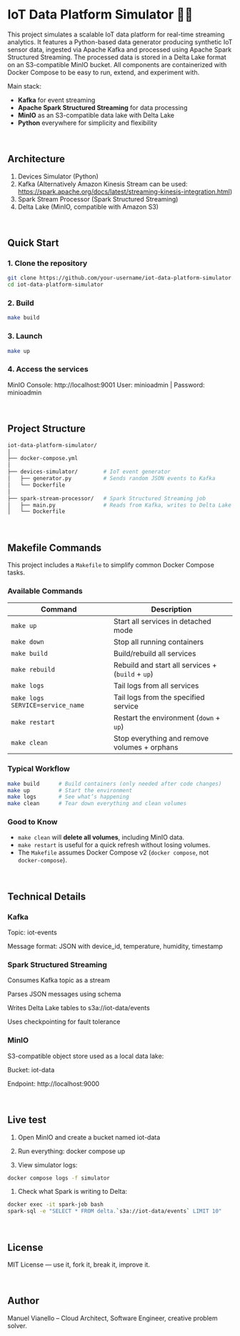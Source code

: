 # IoT Data Platform Simulator 🚀📡

This project simulates a scalable IoT data platform for real-time streaming analytics. It features a Python-based data generator producing synthetic IoT sensor data, ingested via Apache Kafka and processed using Apache Spark Structured Streaming. The processed data is stored in a Delta Lake format on an S3-compatible MinIO bucket. All components are containerized with Docker Compose to be easy to run, extend, and experiment with.

Main stack:

- **Kafka** for event streaming
- **Apache Spark Structured Streaming** for data processing
- **MinIO** as an S3-compatible data lake with Delta Lake
- **Python** everywhere for simplicity and flexibility

<br>

## Architecture

1. Devices Simulator (Python)
1. Kafka (Alternatively Amazon Kinesis Stream can be used: https://spark.apache.org/docs/latest/streaming-kinesis-integration.html)
1. Spark Stream Processor (Spark Structured Streaming)
1. Delta Lake (MinIO, compatible with Amazon S3)

<br>

## Quick Start

### 1. Clone the repository

```bash
git clone https://github.com/your-username/iot-data-platform-simulator.git
cd iot-data-platform-simulator
```

### 2. Build

```bash
make build
```

### 3. Launch

```bash
make up
```

### 4. Access the services

MinIO Console: http://localhost:9001
User: minioadmin | Password: minioadmin

<br>

## Project Structure

```graphql
iot-data-platform-simulator/
│
├── docker-compose.yml
│
├── devices-simulator/        # IoT event generator
│   ├── generator.py          # Sends random JSON events to Kafka
│   └── Dockerfile
│
├── spark-stream-processor/   # Spark Structured Streaming job
│   ├── main.py               # Reads from Kafka, writes to Delta Lake
│   └── Dockerfile
```

<br>

## Makefile Commands

This project includes a `Makefile` to simplify common Docker Compose tasks.

### Available Commands

| Command                          | Description                                       |
| -------------------------------- | ------------------------------------------------- |
| `make up`                        | Start all services in detached mode               |
| `make down`                      | Stop all running containers                       |
| `make build`                     | Build/rebuild all services                        |
| `make rebuild`                   | Rebuild and start all services + (`build` + `up`) |
| `make logs`                      | Tail logs from all services                       |
| `make logs SERVICE=service_name` | Tail logs from the specified service              |
| `make restart`                   | Restart the environment (`down` + `up`)           |
| `make clean`                     | Stop everything and remove volumes + orphans      |

### Typical Workflow

```bash
make build      # Build containers (only needed after code changes)
make up         # Start the environment
make logs       # See what’s happening
make clean      # Tear down everything and clean volumes
```

### Good to Know

- `make clean` will **delete all volumes**, including MinIO data.
- `make restart` is useful for a quick refresh without losing volumes.
- The `Makefile` assumes Docker Compose v2 (`docker compose`, not `docker-compose`).

<br>

## Technical Details

### Kafka

Topic: iot-events

Message format: JSON with device_id, temperature, humidity, timestamp

### Spark Structured Streaming

Consumes Kafka topic as a stream

Parses JSON messages using schema

Writes Delta Lake tables to s3a://iot-data/events

Uses checkpointing for fault tolerance

### MinIO

S3-compatible object store used as a local data lake:

Bucket: iot-data

Endpoint: http://localhost:9000

<br>

## Live test

1. Open MinIO and create a bucket named iot-data

1. Run everything: docker compose up

1. View simulator logs:

```bash
docker compose logs -f simulator
```

1. Check what Spark is writing to Delta:

```bash
docker exec -it spark-job bash
spark-sql -e "SELECT * FROM delta.`s3a://iot-data/events` LIMIT 10"
```

<br>

## License

MIT License — use it, fork it, break it, improve it.

<br>

## Author

Manuel Vianello – Cloud Architect, Software Engineer, creative problem solver.
